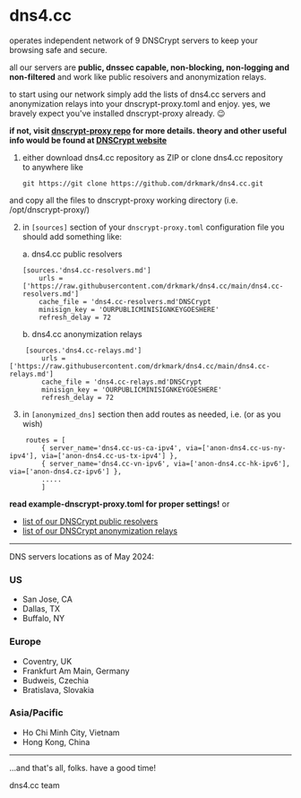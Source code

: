 # dns4.cc
operates independent network of 9 DNSCrypt servers to keep your browsing safe and secure. 

all our servers are **public, dnssec capable, non-blocking, non-logging and non-filtered** and work like public resoivers and anonymization relays. 


to start using our network simply add the lists of dns4.cc servers and anonymization relays into your dnscrypt-proxy.toml and enjoy. yes, we bravely expect you've installed dnscrypt-proxy already. :wink:

**if not, visit [dnscrypt-proxy repo](https://github.com/DNSCrypt/dnscrypt-proxy) for more details. theory and other useful info would be found at [DNSCrypt website](https://dnscrypt.info/)**


1. either download dns4.cc repository as ZIP or clone dns4.cc repository to anywhere like 
    ```
    git https://git clone https://github.com/drkmark/dns4.cc.git
    ```
and copy all the files to dnscrypt-proxy working directory (i.e. /opt/dnscrypt-proxy/)
    

2. in `[sources]` section of your `dnscrypt-proxy.toml` configuration file you should add something like:

    a. dns4.cc public resolvers

    ```
    [sources.'dns4.cc-resolvers.md']
        urls = ['https://raw.githubusercontent.com/drkmark/dns4.cc/main/dns4.cc-resolvers.md']
        cache_file = 'dns4.cc-resolvers.md'DNSCrypt
        minisign_key = 'OURPUBLICMINISIGNKEYGOESHERE'
        refresh_delay = 72
    ```

    b. dns4.cc anonymization relays

```
    [sources.'dns4.cc-relays.md']
        urls = ['https://raw.githubusercontent.com/drkmark/dns4.cc/main/dns4.cc-relays.md']
        cache_file = 'dns4.cc-relays.md'DNSCrypt
        minisign_key = 'OURPUBLICMINISIGNKEYGOESHERE'
        refresh_delay = 72
```

3. in `[anonymized_dns]` section then add routes as needed, i.e. (or as you wish)

```    
    routes = [
        { server_name='dns4.cc-us-ca-ipv4', via=['anon-dns4.cc-us-ny-ipv4'], via=['anon-dns4.cc-us-tx-ipv4'] },
        { server_name='dns4.cc-vn-ipv6', via=['anon-dns4.cc-hk-ipv6'], via=['anon-dns4.cz-ipv6'] },
        .....
        ]
```

**read example-dnscrypt-proxy.toml for proper settings!** or 


- [list of our DNSCrypt public resolvers](https://raw.githubusercontent.com/drkmark/dns4.cc/main/dns4.cc-resolvers.md)
- [list of our DNSCrypt anonymization relays](https://raw.githubusercontent.com/drkmark/dns4.cc/main/dns4.cc-relays.md)

********************

DNS servers locations as of May 2024:

### US
 - San Jose, CA
 - Dallas, TX
 - Buffalo, NY

### Europe
 - Coventry, UK
 - Frankfurt Am Main, Germany
 - Budweis, Czechia
 - Bratislava, Slovakia

### Asia/Pacific
 - Ho Chi Minh City, Vietnam
 - Hong Kong, China


********************

...and that's all, folks. have a good time!

dns4.cc team
